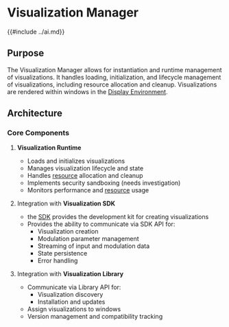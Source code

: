 # Visualization Manager
{{#include ../ai.md}}
## Purpose
The Visualization Manager allows for instantiation and runtime management of visualizations. It handles loading, initialization, and lifecycle management of visualizations, including resource allocation and cleanup. Visualizations are rendered within windows in the [Display Environment](./environment_editor).
## Architecture
### Core Components
1. **Visualization Runtime**
    - Loads and initializes visualizations
    - Manages visualization lifecycle and state
    - Handles [resource](resource.md) allocation and cleanup
    - Implements security sandboxing (needs investigation)
    - Monitors performance and [resource](resource.md) usage

2. Integration with **Visualization SDK**
    - the [SDK](visualization_sdk.md) provides the development kit for creating visualizations
    - Provides the ability to communicate via SDK API for:
        - Visualization creation
        - Modulation parameter management
        - Streaming of input and modulation data
        - State persistence
        - Error handling

3. Integration with **Visualization Library**
    - Communicate via Library API for:
        - Visualization discovery
        - Installation and updates
    - Assign visualizations to windows
    - Version management and compatibility tracking
